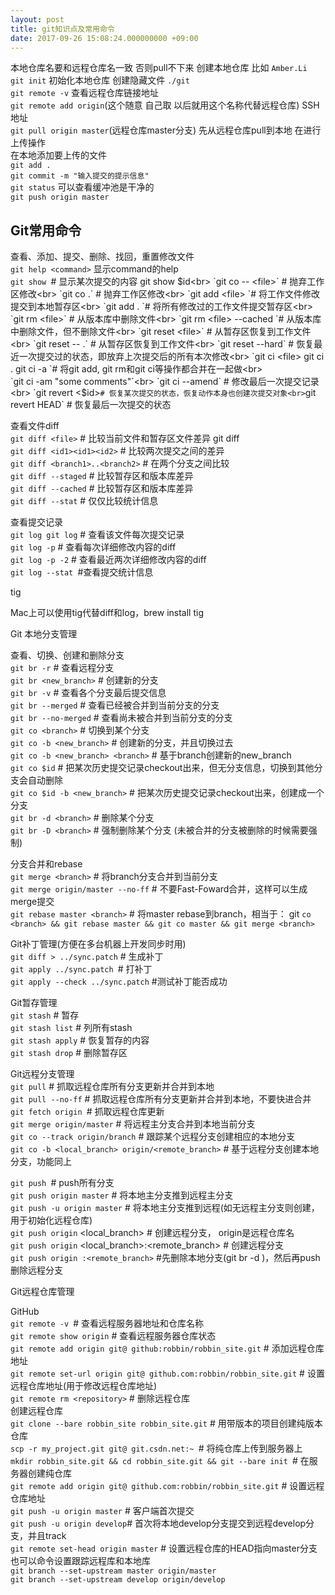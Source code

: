 ```yaml
---
layout: post
title: git知识点及常用命令
date: 2017-09-26 15:08:24.000000000 +09:00
---
```

本地仓库名要和远程仓库名一致 否则pull不下来
创建本地仓库
比如  `Amber.Li`<br>
`git init`   初始化本地仓库   创建隐藏文件 `./git`<br>
`git remote -v`  查看远程仓库链接地址  <br>
`git remote add origin`(这个随意  自己取  以后就用这个名称代替远程仓库)  SSH地址<br>
`git pull origin master`(远程仓库master分支)   先从远程仓库pull到本地   在进行上传操作<br>
在本地添加要上传的文件<br>
`git add .`<br>
`git commit -m "输入提交的提示信息"`<br>
`git status`  可以查看缓冲池是干净的<br>
`git push origin master`<br>


## Git常用命令<br>
查看、添加、提交、删除、找回，重置修改文件<br>
`git help <command>` 显示command的help<br>
`git show `# 显示某次提交的内容 git show $id<br>
`git co -- <file>` # 抛弃工作区修改<br>
`git co .` # 抛弃工作区修改<br>
`git add <file> `# 将工作文件修改提交到本地暂存区<br>
`git add . `# 将所有修改过的工作文件提交暂存区<br>
`git rm <file>` # 从版本库中删除文件<br>
`git rm <file> --cached `# 从版本库中删除文件，但不删除文件<br>
`git reset <file>` # 从暂存区恢复到工作文件<br>
`git reset -- .` # 从暂存区恢复到工作文件<br>
`git reset --hard` # 恢复最近一次提交过的状态，即放弃上次提交后的所有本次修改<br>
`git ci <file> git ci . git ci -a `# 将git add, git rm和git ci等操作都合并在一起做<br>　　　　　　　　　　　　　　　　　　　　　　　　　　　　　　　　　　　`git ci -am "some comments"`<br>
`git ci --amend` # 修改最后一次提交记录<br>
`git revert <$id>` # 恢复某次提交的状态，恢复动作本身也创建次提交对象<br>
`git revert HEAD` # 恢复最后一次提交的状态<br>

查看文件diff<br>
`git diff <file>` # 比较当前文件和暂存区文件差异 git diff<br>
`git diff <id1><id1><id2>` # 比较两次提交之间的差异<br>
`git diff <branch1>..<branch2>` # 在两个分支之间比较<br>
`git diff --staged` # 比较暂存区和版本库差异<br>
`git diff --cached` # 比较暂存区和版本库差异<br>
`git diff --stat` # 仅仅比较统计信息<br>

查看提交记录<br>
`git log git log` <file> # 查看该文件每次提交记录<br>
`git log -p` <file> # 查看每次详细修改内容的diff<br>
`git log -p -2` # 查看最近两次详细修改内容的diff<br>
`git log --stat `#查看提交统计信息<br>

tig<br>

Mac上可以使用tig代替diff和log，brew install tig<br>

Git 本地分支管理<br>

查看、切换、创建和删除分支<br>
`git br -r` # 查看远程分支<br>
`git br <new_branch>` # 创建新的分支<br>
`git br -v` # 查看各个分支最后提交信息<br>
`git br --merged` # 查看已经被合并到当前分支的分支<br>
`git br --no-merged` # 查看尚未被合并到当前分支的分支<br>
`git co <branch>` # 切换到某个分支<br>
`git co -b <new_branch>` # 创建新的分支，并且切换过去<br>
`git co -b <new_branch> <branch>` # 基于branch创建新的new_branch<br>
`git co $id` # 把某次历史提交记录checkout出来，但无分支信息，切换到其他分支会自动删除<br>
`git co $id -b <new_branch>` # 把某次历史提交记录checkout出来，创建成一个分支<br>
`git br -d <branch>` # 删除某个分支<br>
`git br -D <branch>` # 强制删除某个分支 (未被合并的分支被删除的时候需要强制)<br>

分支合并和rebase<br>
`git merge <branch>` # 将branch分支合并到当前分支<br>
`git merge origin/master --no-ff` # 不要Fast-Foward合并，这样可以生成merge提交<br>
`git rebase master <branch>` # 将master rebase到branch，相当于： git `co <branch> && git rebase master && git co master && git merge <branch>`<br>

Git补丁管理(方便在多台机器上开发同步时用)<br>
`git diff > ../sync.patch` # 生成补丁<br>
`git apply ../sync.patch `# 打补丁<br>
`git apply --check ../sync.patch` #测试补丁能否成功<br>

Git暂存管理<br>
`git stash` # 暂存<br>
`git stash list` # 列所有stash<br>
`git stash apply` # 恢复暂存的内容<br>
`git stash drop` # 删除暂存区<br>

Git远程分支管理<br>
`git pull` # 抓取远程仓库所有分支更新并合并到本地<br>
`git pull --no-ff` # 抓取远程仓库所有分支更新并合并到本地，不要快进合并<br>
`git fetch origin `# 抓取远程仓库更新<br>
`git merge origin/master` # 将远程主分支合并到本地当前分支<br>
`git co --track origin/branch` # 跟踪某个远程分支创建相应的本地分支<br>
`git co -b <local_branch> origin/<remote_branch>` # 基于远程分支创建本地分支，功能同上<br>

`git push `# push所有分支<br>
`git push origin master` # 将本地主分支推到远程主分支<br>
`git push -u origin master` # 将本地主分支推到远程(如无远程主分支则创建，用于初始化远程仓库)<br>
`git push origin` <local_branch> # 创建远程分支， origin是远程仓库名<br>
`git push origin` <local_branch>:<remote_branch> # 创建远程分支<br>
`git push origin :<remote_branch>` #先删除本地分支(git br -d <branch>)，然后再push删除远程分支<br>

Git远程仓库管理<br>

GitHub<br>
`git remote -v `# 查看远程服务器地址和仓库名称<br>
`git remote show origin` # 查看远程服务器仓库状态<br>
`git remote add origin git@ github:robbin/robbin_site.git` # 添加远程仓库地址<br>
`git remote set-url origin git@ github.com:robbin/robbin_site.git` # 设置远程仓库地址(用于修改远程仓库地址)<br>
`git remote rm <repository>` # 删除远程仓库<br>
创建远程仓库<br>
`git clone --bare robbin_site robbin_site.git` # 用带版本的项目创建纯版本仓库<br>
`scp -r my_project.git git@ git.csdn.net:~ `# 将纯仓库上传到服务器上<br>
`mkdir robbin_site.git && cd robbin_site.git && git --bare init `# 在服务器创建纯仓库<br>
`git remote add origin git@ github.com:robbin/robbin_site.git` # 设置远程仓库地址<br>
`git push -u origin master` # 客户端首次提交<br>
`git push -u origin develop`# 首次将本地develop分支提交到远程develop分支，并且track<br>
`git remote set-head origin master` # 设置远程仓库的HEAD指向master分支
也可以命令设置跟踪远程库和本地库<br>
`git branch --set-upstream master origin/master`<br>
`git branch --set-upstream develop origin/develop`<br>


